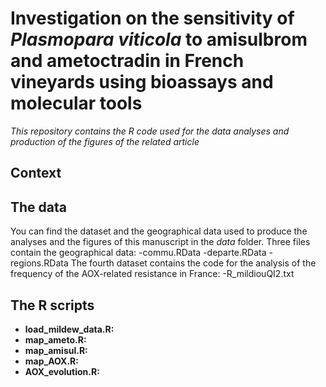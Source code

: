 # Investigation on the sensitivity of *Plasmopara viticola* to amisulbrom and ametoctradin in French vineyards using bioassays and molecular tools
*This repository contains the R code used for the data analyses and production of the figures of the related article*  

## Context


## The data
You can find the dataset and the geographical data used to produce the analyses and the figures of this manuscript in the *data* folder. Three files contain the geographical data: 
-commu.RData
-departe.RData
-regions.RData
The fourth dataset contains the code for the analysis of the frequency of the AOX-related resistance in France: 
-R_mildiouQI2.txt

## 


## The R scripts
+ **load_mildew_data.R:**
+ **map_ameto.R:**
+ **map_amisul.R:**
+ **map_AOX.R:**
+ **AOX_evolution.R:**


